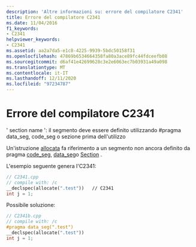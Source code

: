 ```yaml
---
description: 'Altre informazioni su: errore del compilatore C2341'
title: Errore del compilatore C2341
ms.date: 11/04/2016
f1_keywords:
- C2341
helpviewer_keywords:
- C2341
ms.assetid: aa2a7da5-e1c8-4225-9939-5bdc50158f31
ms.openlocfilehash: 47869b6534664358fa80a3ace89fc44fdceefb08
ms.sourcegitcommit: d6af41e42699628c3e2e6063ec7b03931a49a098
ms.translationtype: MT
ms.contentlocale: it-IT
ms.lasthandoff: 12/11/2020
ms.locfileid: "97234787"
---
```

# <a name="compiler-error-c2341"></a>Errore del compilatore C2341

' section name ': il segmento deve essere definito utilizzando #pragma data_seg, code_seg o sezione prima dell'utilizzo

Un'istruzione [allocata](../../cpp/allocate.md) fa riferimento a un segmento non ancora definito da pragma [code_seg](../../preprocessor/code-seg.md), [data_seg](../../preprocessor/data-seg.md)o [Section](../../preprocessor/section.md) .

L'esempio seguente genera l'C2341:

```cpp
// C2341.cpp
// compile with: /c
__declspec(allocate(".test"))   // C2341
int j = 1;
```

Possibile soluzione:

```cpp
// C2341b.cpp
// compile with: /c
#pragma data_seg(".test")
__declspec(allocate(".test"))
int j = 1;
```
